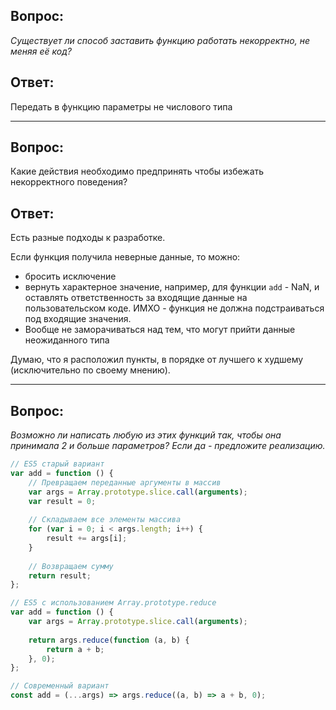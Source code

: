 ## Вопрос:
*Существует ли способ заставить функцию работать некорректно, 
 не меняя её код?*
 
## Ответ:

Передать в функцию параметры не числового типа

---

## Вопрос:
Какие действия необходимо предпринять чтобы избежать 
некорректного поведения?
 
## Ответ:

Есть разные подходы к разработке.

Если функция получила неверные данные, то можно:

* бросить исключение
* вернуть характерное значение, например, 
для функции `add` - NaN, и оставлять ответственность
за входящие данные на пользовательском коде.
ИМХО - функция не должна подстраиваться под входящие
значения.
* Вообще не заморачиваться над тем, что могут прийти
данные неожиданного типа

Думаю, что я расположил пункты, 
в порядке от лучшего к худшему 
(исключительно по своему мнению).

---

## Вопрос:
*Возможно ли написать любую из этих функций так, чтобы она принимала 
2 и больше параметров? Если да - предложите реализацию.*

```javascript
// ES5 старый вариант
var add = function () {
    // Превращаем переданные аргументы в массив
    var args = Array.prototype.slice.call(arguments);
    var result = 0;
    
    // Складываем все элементы массива
    for (var i = 0; i < args.length; i++) {
        result += args[i];
    }
    
    // Возвращаем сумму
    return result;
};
```

```javascript
// ES5 с использованием Array.prototype.reduce
var add = function () {
    var args = Array.prototype.slice.call(arguments);
    
    return args.reduce(function (a, b) {
        return a + b;
    }, 0);
};
```

```javascript
// Современный вариант
const add = (...args) => args.reduce((a, b) => a + b, 0);
```